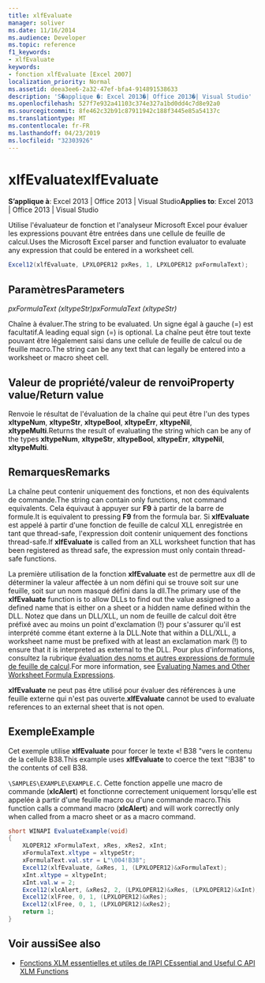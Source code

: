 ```yaml
---
title: xlfEvaluate
manager: soliver
ms.date: 11/16/2014
ms.audience: Developer
ms.topic: reference
f1_keywords:
- xlfEvaluate
keywords:
- fonction xlfEvaluate [Excel 2007]
localization_priority: Normal
ms.assetid: deea3ee6-2a32-47ef-bfa4-914891538633
description: 'S�applique �: Excel 2013�| Office 2013�| Visual Studio'
ms.openlocfilehash: 527f7e932a41103c374e327a1bd0dd4c7d8e92a0
ms.sourcegitcommit: 8fe462c32b91c87911942c188f3445e85a54137c
ms.translationtype: MT
ms.contentlocale: fr-FR
ms.lasthandoff: 04/23/2019
ms.locfileid: "32303926"
---
```

# <a name="xlfevaluate"></a><span data-ttu-id="4e6a5-104">xlfEvaluate</span><span class="sxs-lookup"><span data-stu-id="4e6a5-104">xlfEvaluate</span></span>

 <span data-ttu-id="4e6a5-105">**S’applique à**: Excel 2013 | Office 2013 | Visual Studio</span><span class="sxs-lookup"><span data-stu-id="4e6a5-105">**Applies to**: Excel 2013 | Office 2013 | Visual Studio</span></span> 
  
<span data-ttu-id="4e6a5-106">Utilise l'évaluateur de fonction et l'analyseur Microsoft Excel pour évaluer les expressions pouvant être entrées dans une cellule de feuille de calcul.</span><span class="sxs-lookup"><span data-stu-id="4e6a5-106">Uses the Microsoft Excel parser and function evaluator to evaluate any expression that could be entered in a worksheet cell.</span></span>
  
```cs
Excel12(xlfEvaluate, LPXLOPER12 pxRes, 1, LPXLOPER12 pxFormulaText);
```

## <a name="parameters"></a><span data-ttu-id="4e6a5-107">Paramètres</span><span class="sxs-lookup"><span data-stu-id="4e6a5-107">Parameters</span></span>

 <span data-ttu-id="4e6a5-108">_pxFormulaText (xltypeStr)_</span><span class="sxs-lookup"><span data-stu-id="4e6a5-108">_pxFormulaText (xltypeStr)_</span></span>
  
<span data-ttu-id="4e6a5-109">Chaîne à évaluer.</span><span class="sxs-lookup"><span data-stu-id="4e6a5-109">The string to be evaluated.</span></span> <span data-ttu-id="4e6a5-110">Un signe égal à gauche (=) est facultatif.</span><span class="sxs-lookup"><span data-stu-id="4e6a5-110">A leading equal sign (=) is optional.</span></span> <span data-ttu-id="4e6a5-111">La chaîne peut être tout texte pouvant être légalement saisi dans une cellule de feuille de calcul ou de feuille macro.</span><span class="sxs-lookup"><span data-stu-id="4e6a5-111">The string can be any text that can legally be entered into a worksheet or macro sheet cell.</span></span>
  
## <a name="property-valuereturn-value"></a><span data-ttu-id="4e6a5-112">Valeur de propriété/valeur de renvoi</span><span class="sxs-lookup"><span data-stu-id="4e6a5-112">Property value/Return value</span></span>

<span data-ttu-id="4e6a5-113">Renvoie le résultat de l'évaluation de la chaîne qui peut être l'un des types **xltypeNum**, **xltypeStr**, **xltypeBool**, **xltypeErr**, **xltypeNil**, **xltypeMulti**.</span><span class="sxs-lookup"><span data-stu-id="4e6a5-113">Returns the result of evaluating the string which can be any of the types **xltypeNum**, **xltypeStr**, **xltypeBool**, **xltypeErr**, **xltypeNil**, **xltypeMulti**.</span></span>
  
## <a name="remarks"></a><span data-ttu-id="4e6a5-114">Remarques</span><span class="sxs-lookup"><span data-stu-id="4e6a5-114">Remarks</span></span>

<span data-ttu-id="4e6a5-115">La chaîne peut contenir uniquement des fonctions, et non des équivalents de commande.</span><span class="sxs-lookup"><span data-stu-id="4e6a5-115">The string can contain only functions, not command equivalents.</span></span> <span data-ttu-id="4e6a5-116">Cela équivaut à appuyer sur **F9** à partir de la barre de formule.</span><span class="sxs-lookup"><span data-stu-id="4e6a5-116">It is equivalent to pressing **F9** from the formula bar.</span></span> <span data-ttu-id="4e6a5-117">Si **xlfEvaluate** est appelé à partir d'une fonction de feuille de calcul XLL enregistrée en tant que thread-safe, l'expression doit contenir uniquement des fonctions thread-safe.</span><span class="sxs-lookup"><span data-stu-id="4e6a5-117">If **xlfEvaluate** is called from an XLL worksheet function that has been registered as thread safe, the expression must only contain thread-safe functions.</span></span> 
  
<span data-ttu-id="4e6a5-118">La première utilisation de la fonction **xlfEvaluate** est de permettre aux dll de déterminer la valeur affectée à un nom défini qui se trouve soit sur une feuille, soit sur un nom masqué défini dans la dll.</span><span class="sxs-lookup"><span data-stu-id="4e6a5-118">The primary use of the **xlfEvaluate** function is to allow DLLs to find out the value assigned to a defined name that is either on a sheet or a hidden name defined within the DLL.</span></span> <span data-ttu-id="4e6a5-119">Notez que dans un DLL/XLL, un nom de feuille de calcul doit être préfixé avec au moins un point d'exclamation (!) pour s'assurer qu'il est interprété comme étant externe à la DLL.</span><span class="sxs-lookup"><span data-stu-id="4e6a5-119">Note that within a DLL/XLL, a worksheet name must be prefixed with at least an exclamation mark (!) to ensure that it is interpreted as external to the DLL.</span></span> <span data-ttu-id="4e6a5-120">Pour plus d'informations, consultez la rubrique [évaluation des noms et autres expressions de formule de feuille de calcul](evaluating-names-and-other-worksheet-formula-expressions.md).</span><span class="sxs-lookup"><span data-stu-id="4e6a5-120">For more information, see [Evaluating Names and Other Worksheet Formula Expressions](evaluating-names-and-other-worksheet-formula-expressions.md).</span></span>
  
 <span data-ttu-id="4e6a5-121">**xlfEvaluate** ne peut pas être utilisé pour évaluer des références à une feuille externe qui n'est pas ouverte.</span><span class="sxs-lookup"><span data-stu-id="4e6a5-121">**xlfEvaluate** cannot be used to evaluate references to an external sheet that is not open.</span></span> 
  
## <a name="example"></a><span data-ttu-id="4e6a5-122">Exemple</span><span class="sxs-lookup"><span data-stu-id="4e6a5-122">Example</span></span>

<span data-ttu-id="4e6a5-123">Cet exemple utilise **xlfEvaluate** pour forcer le texte «! B38 "vers le contenu de la cellule B38.</span><span class="sxs-lookup"><span data-stu-id="4e6a5-123">This example uses **xlfEvaluate** to coerce the text "!B38" to the contents of cell B38.</span></span> 
  
 <span data-ttu-id="4e6a5-124">`\SAMPLES\EXAMPLE\EXAMPLE.C`.</span><span class="sxs-lookup"><span data-stu-id="4e6a5-124"></span></span> <span data-ttu-id="4e6a5-125">Cette fonction appelle une macro de commande (**xlcAlert**) et fonctionne correctement uniquement lorsqu'elle est appelée à partir d'une feuille macro ou d'une commande macro.</span><span class="sxs-lookup"><span data-stu-id="4e6a5-125">This function calls a command macro (**xlcAlert**) and will work correctly only when called from a macro sheet or as a macro command.</span></span>
  
```cs
short WINAPI EvaluateExample(void)
{
    XLOPER12 xFormulaText, xRes, xRes2, xInt;
    xFormulaText.xltype = xltypeStr;
    xFormulaText.val.str = L"\004!B38";
    Excel12(xlfEvaluate, &xRes, 1, (LPXLOPER12)&xFormulaText);
    xInt.xltype = xltypeInt;
    xInt.val.w = 2;
    Excel12(xlcAlert, &xRes2, 2, (LPXLOPER12)&xRes, (LPXLOPER12)&xInt);
    Excel12(xlFree, 0, 1, (LPXLOPER12)&xRes);
    Excel12(xlFree, 0, 1, (LPXLOPER12)&xRes2);
    return 1;
}
```

## <a name="see-also"></a><span data-ttu-id="4e6a5-126">Voir aussi</span><span class="sxs-lookup"><span data-stu-id="4e6a5-126">See also</span></span>

- [<span data-ttu-id="4e6a5-127">Fonctions XLM essentielles et utiles de l’API C</span><span class="sxs-lookup"><span data-stu-id="4e6a5-127">Essential and Useful C API XLM Functions</span></span>](essential-and-useful-c-api-xlm-functions.md)


